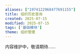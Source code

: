 ```yaml
---
aliases: ["1974122968477691155"]
title: 组织历史查询
created: 2025-07-15
modified: 2025-07-15
tags: ['基础模块']
theme: 组织管理
---
```


内容维护中，敬请期待……